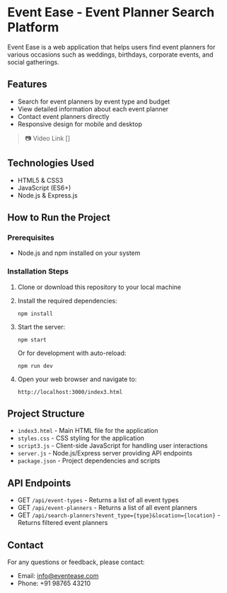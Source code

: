 # Event Ease - Event Planner Search Platform

Event Ease is a web application that helps users find event planners for various occasions such as weddings, birthdays, corporate events, and social gatherings.

## Features

- Search for event planners by event type and budget
- View detailed information about each event planner
- Contact event planners directly
- Responsive design for mobile and desktop
>📷 Video Link []

## Technologies Used

- HTML5 & CSS3
- JavaScript (ES6+)
- Node.js & Express.js

## How to Run the Project

### Prerequisites

- Node.js and npm installed on your system

### Installation Steps

1. Clone or download this repository to your local machine

2. Install the required dependencies:
   ```
   npm install
   ```

3. Start the server:
   ```
   npm start
   ```
   Or for development with auto-reload:
   ```
   npm run dev
   ```

4. Open your web browser and navigate to:
   ```
   http://localhost:3000/index3.html
   ```

## Project Structure

- `index3.html` - Main HTML file for the application
- `styles.css` - CSS styling for the application
- `script3.js` - Client-side JavaScript for handling user interactions
- `server.js` - Node.js/Express server providing API endpoints
- `package.json` - Project dependencies and scripts

## API Endpoints

- GET `/api/event-types` - Returns a list of all event types
- GET `/api/event-planners` - Returns a list of all event planners
- GET `/api/search-planners?event_type={type}&location={location}` - Returns filtered event planners

## Contact

For any questions or feedback, please contact:
- Email: info@eventease.com
- Phone: +91 98765 43210 

